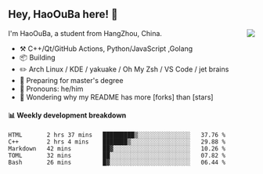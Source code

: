 ## Hey, HaoOuBa here! :wave: 

<img align="right" src="https://github-readme-stats.vercel.app/api?username=HaoOuBa&show_icons=true&icon_color=CE1D2D&text_color=718096&bg_color=ffffff&hide_title=true" />


I'm HaoOuBa, a student from HangZhou, China.

-   :hammer_and_pick: C++/Qt/GitHub Actions, Python/JavaScript ,Golang
-   :package: Building 
-   :pencil2: Arch Linux / KDE / yakuake / Oh My Zsh / VS Code / jet brains
-   :seedling: Preparing for master's degree
-   :man: Pronouns: he/him
-   :thinking: Wondering why my README has more [forks] than [stars]


#### :bar_chart: Weekly development breakdown

<!--START_SECTION:waka-->
```text
HTML       2 hrs 37 mins   █████████▒░░░░░░░░░░░░░░░   37.76 % 
C++        2 hrs 4 mins    ███████▒░░░░░░░░░░░░░░░░░   29.88 % 
Markdown   42 mins         ██▓░░░░░░░░░░░░░░░░░░░░░░   10.26 % 
TOML       32 mins         ██░░░░░░░░░░░░░░░░░░░░░░░   07.82 % 
Bash       26 mins         █▓░░░░░░░░░░░░░░░░░░░░░░░   06.44 % 
```
<!--END_SECTION:waka-->

